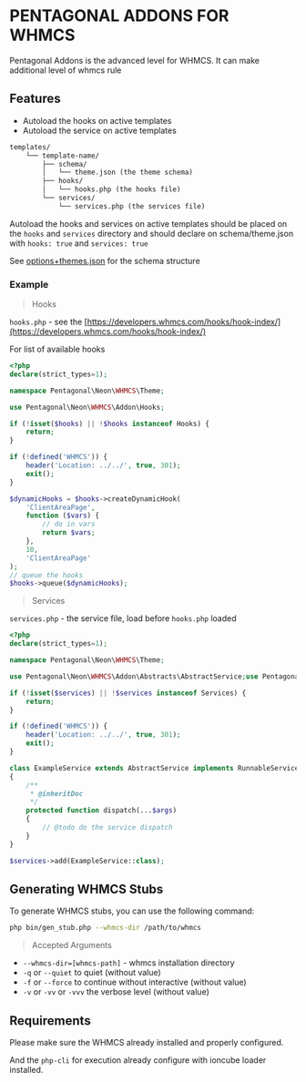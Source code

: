 # PENTAGONAL ADDONS FOR WHMCS

Pentagonal Addons is the advanced level for WHMCS.
It can make additional level of whmcs rule

## Features
- Autoload the hooks on active templates
- Autoload the service on active templates

```txt
templates/
    └── template-name/
        ├── schema/
        │   └── theme.json (the theme schema)
        ├── hooks/
        │   └── hooks.php (the hooks file)
        └── services/
            └── services.php (the services file)
```

Autoload the hooks and services on active templates should be placed on the `hooks` and `services` directory and should declare on schema/theme.json with
`hooks: true` and `services: true`

See [options+themes.json](schema/options+themes.json) for the schema structure

### Example

> Hooks

`hooks.php` - see the [https://developers.whmcs.com/hooks/hook-index/](https://developers.whmcs.com/hooks/hook-index/) 

For list of available hooks

```php
<?php
declare(strict_types=1);

namespace Pentagonal\Neon\WHMCS\Theme;

use Pentagonal\Neon\WHMCS\Addon\Hooks;

if (!isset($hooks) || !$hooks instanceof Hooks) {
    return;
}

if (!defined('WHMCS')) {
    header('Location: ../../', true, 301);
    exit();
}

$dynamicHooks = $hooks->createDynamicHook(
    'ClientAreaPage',
    function ($vars) {
        // do in vars
        return $vars;
    },
    10,
    'ClientAreaPage'
);
// queue the hooks
$hooks->queue($dynamicHooks);

```

> Services

`services.php` - the service file, load before `hooks.php` loaded

```php
<?php
declare(strict_types=1);

namespace Pentagonal\Neon\WHMCS\Theme;

use Pentagonal\Neon\WHMCS\Addon\Abstracts\AbstractService;use Pentagonal\Neon\WHMCS\Addon\Interfaces\RunnableServiceInterface;use Pentagonal\Neon\WHMCS\Addon\Services;

if (!isset($services) || !$services instanceof Services) {
    return;
}

if (!defined('WHMCS')) {
    header('Location: ../../', true, 301);
    exit();
}

class ExampleService extends AbstractService implements RunnableServiceInterface
{
    /**
     * @inheritDoc
     */
    protected function dispatch(...$args)
    {
        // @todo do the service dispatch
    }
}

$services->add(ExampleService::class);

```
## Generating WHMCS Stubs

To generate WHMCS stubs, you can use the following command:

```bash
php bin/gen_stub.php --whmcs-dir /path/to/whmcs
```

> Accepted Arguments

- `--whmcs-dir=[whmcs-path]` - whmcs installation directory 
- `-q` or `--quiet` to quiet (without value)
- `-f` or `--force` to continue without interactive (without value)
- `-v` or `-vv` or `-vvv` the verbose level (without value)


## Requirements

Please make sure the WHMCS already installed and properly configured.

And the `php-cli` for execution already configure with ioncube loader installed.
